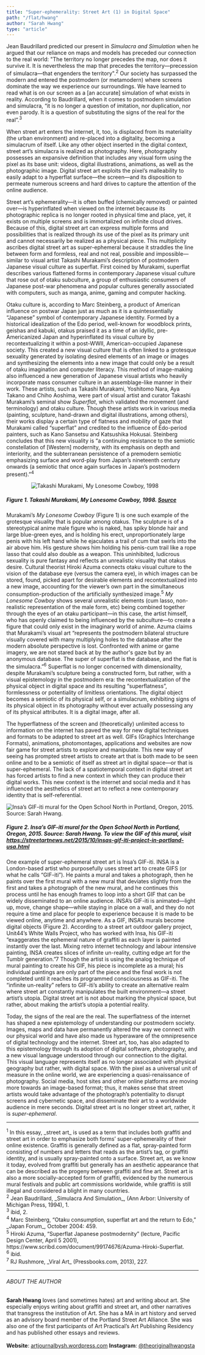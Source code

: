 ```yaml
---
title: "Super-ephemerality: Street Art (1) in Digital Space"
path: "/flat/hwang"
author: "Sarah Hwang"
type: "article"
---
```


Jean Baudrillard predicted our present in _Simulacra and Simulation_ when he argued that our reliance on maps and models has preceded our connection to the real world: "The territory no longer precedes the map, nor does it survive it. It is nevertheless the map that precedes the territory—precession of simulacra—that engenders the territory".<sup>2</sup> Our society has surpassed the modern and entered the postmodern (or metamodern) where screens dominate the way we experience our surroundings. We have learned to read what is on our screen as a \[an accurate\] simulation of what exists in reality. According to Baudrillard, when it comes to postmodern simulation and simulacra, “it is no longer a question of imitation, nor duplication, nor even parody. It is a question of substituting the signs of the real for the real”.<sup>3</sup>

When street art enters the internet, it, too, is displaced from its materiality (the urban environment) and re-placed into a digitality, becoming a simulacrum of itself. Like any other object inserted in the digital context, street art’s simulacra is realized as photography. Here, photography possesses an expansive definition that includes any visual form using the pixel as its base unit: videos, digital illustrations, animations, as well as the photographic image. Digital street art exploits the pixel’s malleability to easily adapt to a hyperflat surface—the screen—and its disposition to permeate numerous screens and hard drives to capture the attention of the online audience.

Street art’s ephemerality—it is often buffed (chemically removed) or painted over—is hyperinflated when viewed on the internet because its photographic replica is no longer rooted in physical time and place, yet, it exists on multiple screens and is immortalized on infinite cloud drives. Because of this, digital street art can express multiple forms and possibilities that is realized through its use of the pixel as its primary unit and cannot necessarily be realized as a physical piece. This multiplicity ascribes digital street art as super-ephemeral because it straddles the line between form and formless, real and not real, possible and impossible—similar to visual artist Takashi Murakami’s description of postmodern Japanese visual culture as superflat. First coined by Murakami, superflat describes various flattened forms in contemporary Japanese visual culture that rose out of otaku subculture, a group of enthusiastic consumers of Japanese post-war phenomena and popular cultures generally associated with computers, such as manga, anime, gaming and computer hacking.

Otaku culture is, according to Marc Steinberg, a product of American influence on postwar Japan just as much as it is a quintessentially “Japanese” symbol of contemporary Japanese identity. Formed by a historical idealization of the Edo period, well-known for woodblock prints, geishas and kabuki, otakus praised it as a time of an idyllic, pre-Americanized Japan and hyperinflated its visual culture by recontextualizing it within a post-WWII, American-occupied Japanese society. This created a new visual culture that is often linked to a grotesque sexuality generated by isolating desired elements of an image or images and synthesizing the elements into a new image that could only be a result of otaku imagination and computer literacy. This method of image-making also influenced a new generation of Japanese visual artists who heavily incorporate mass consumer culture in an assemblage-like manner in their work. These artists, such as Takashi Murakami, Yoshitomo Nara, Aya Takano and Chiho Aoshima, were part of visual artist and curator Takashi Murakami’s seminal show _Superflat_, which validated the movement (and terminology) and otaku culture. Though these artists work in various media (painting, sculpture, hand-drawn and digital illustrations, among others), their works display a certain type of flatness and mobility of gaze that Murakami called “superflat” and credited to the influence of Edo-period painters, such as Kano Sansetsu and Katsushika Hokusai. Steinberg concludes that this new visuality is “a continuing resistance to the semiotic constellation of \[Western\] modernity, with its emphasis on depth and interiority, and the subterranean persistence of a premodern semiotic emphasizing surface and word-play from Japan’s nineteenth century onwards (a semiotic that once again surfaces in Japan’s postmodern present).”<sup>4</sup>


<div style="max-width: 375px; margin: auto;">
    <img src="/artwork/imgHwang1.jpg" alt="Takashi Murakami, My Lonesome Cowboy, 1998" />
</div>

##### Figure 1. Takashi Murakami, My Lonesome Cowboy, 1998. [Source](https://www.wikiart.org/en/takashi-murakami/my-lonesome-cowboy-1998)


Murakami’s _My Lonesome Cowboy_ (Figure 1) is one such example of the grotesque visuality that is popular among otakus. The sculpture is of a stereotypical anime male figure who is naked, has spiky blonde hair and large blue-green eyes, and is holding his erect, unproportionately large penis with his left hand while he ejaculates a trail of cum that swirls into the air above him. His gesture shows him holding his penis-cum trail like a rope lasso that could also double as a weapon. This uninhibited, ludicrous sexuality is pure fantasy and reflects an unrealistic visuality that otakus desire. Cultural theorist Hiroki Azuma connects otaku visual culture to the vision of the database eye (versus the camera eye), in which images can be stored, found, picked apart for desirable elements and recontextualized into a new image, accounting for the viewer’s own part in the simultaneous consumption-production of the artificially synthesized image.<sup>5</sup> _My Lonesome Cowboy_ shows several unrealistic elements (cum lasso, non-realistic representation of the male form, etc) being combined together through the eyes of an otaku participant—in this case, the artist himself, who has openly claimed to being influenced by the subculture—to create a figure that could only exist in the imaginary world of anime. Azuma claims that Murakami’s visual art “represents the postmodern bilateral structure visually covered with many multiplying holes to the database after the modern absolute perspective is lost. Confronted with anime or game imagery, we are not stared back at by the author's gaze but by an anonymous database. The super of superflat is the database, and the flat is the simulacra.”<sup>6</sup> Superflat is no longer concerned with dimensionality, despite Murakami’s sculpture being a constructed form, but rather, with a visual epistemology in the postmodern era: the recontextualization of the physical object in digital space and its resulting “superflatness”, formlessness or potentiality of limitless orientations. The digital object becomes a semiotic of its physical self, or a simulacrum, exhibiting signs of its physical object in its photography without ever actually possessing any of its physical attributes. It is a digital image, after all.

The hyperflatness of the screen and (theoretically) unlimited access to information on the internet has paved the way for new digital techniques and formats to be adapted to street art as well. GIFs (Graphics Interchange Formats), animations, photomontages, applications and websites are now fair game for street artists to explore and manipulate. This new way of seeing has prompted street artists to create art that is both made to be seen online and to be a semiotic of itself as street art in digital space—or that is super-ephemeral. The lack of a spatiotemporal context in digital street art has forced artists to find a new context in which they can produce their digital works. This new context is the internet and social media and it has influenced the aesthetics of street art to reflect a new contemporary identity that is self-referential.

<div style="max-width: 600px; margin: auto;">
    <img src="/artwork/imgHwang2.jpg" alt="Insa’s GIF-iti mural for the Open School North in Portland, Oregon, 2015. Source: Sarah Hwang." />
</div>

##### Figure 2. Insa’s GIF-iti mural for the Open School North in Portland, Oregon, 2015. Source: Sarah Hwang. To view the GIF of this mural, visit https://streetartnews.net/2015/10/insas-gif-iti-project-in-portland-usa.html



One example of super-ephemeral street art is Insa’s GIF-iti. INSA is a London-based artist who purposefully uses street art to create GIFS (or what he calls “GIF-iti”). He paints a mural and takes a photograph, then he paints over the first mural with a new mural that deviates slightly from the first and takes a photograph of the new mural, and he continues this process until he has enough frames to loop into a short GIF that can be widely disseminated to an online audience. INSA’s GIF-iti is animated—light up, move, change shape—while staying in place on a wall, and they do not require a time and place for people to experience because it is made to be viewed online, anytime and anywhere. As a GIF, INSA’s murals become digital objects (Figure 2). According to a street art outdoor gallery project, Unit44’s White Walls Project, who has worked with Insa, his GIF-iti “exaggerates the ephemeral nature of graffiti as each layer is painted instantly over the last. Mixing retro internet technology and labour intensive painting, INSA creates slices of infinite un-reality, cutting edge art for the Tumblr generation.”7 Though the artist is using the analog technique of mural painting to create his GIF, his piece is incomplete as a mural; his individual paintings are only part of the piece and the final work is not completed until it reaches its programmed consciousness as GIF-iti. The “infinite un-reality” refers to GIF-iti’s ability to create an alternative realm where street art constantly manipulates the built environment—a street artist’s utopia. Digital street art is not about marking the physical space, but rather, about making the artist’s utopia a potential reality.

Today, the signs of the real are the real. The superflatness of the internet has shaped a new epistemology of understanding our postmodern society. Images, maps and data have permanently altered the way we connect with our physical world and have also made us hyperaware of the omnipresence of digital technology and the internet. Street art, too, has also adapted to this epistemology through its adoption of digital software, photography, and a new visual language understood through our connection to the digital. This visual language represents itself as no longer associated with physical geography but rather, with digital space. With the pixel as a universal unit of measure in the online world, we are experiencing a quasi-renaissance of photography. Social media, host sites and other online platforms are moving more towards an image-based format; thus, it makes sense that street artists would take advantage of the photograph’s potentiality to disrupt screens and cybernetic space, and disseminate their art to a worldwide audience in mere seconds. Digital street art is no longer street art, rather, it is _super-ephemeral_.

---

<!-- Footnotes and Citations -->
<span class="cite">
<sup>1</sup> In this essay, _street art_ is used as a term that includes both graffiti and street art in order to emphasize both forms’ super-ephemerality of their online existence. Graffiti is generally defined as a flat, spray-painted form consisting of numbers and letters that reads as the artist’s tag, or graffiti identity, and is usually spray-painted onto a surface. Street art, as we know it today, evolved from graffiti but generally has an aesthetic appearance that can be described as the progeny between graffiti and fine art. Street art is also a more socially-accepted form of graffiti, evidenced by the numerous mural festivals and public art commissions worldwide, while graffiti is still illegal and considered a blight in many countries.</br>
<sup>2</sup> Jean Baudrillard, _Simulacra And Simulation_, (Ann Arbor: University of Michigan Press, 1994), 1.</br>
<sup>3</sup> ibid, 2.</br>
<sup>4</sup> Marc Steinberg, “Otaku consumption, superflat art and the return to Edo,” _Japan Forum_, October 2004: 459.</br>
<sup>5</sup> Hiroki Azuma, “Superflat Japanese postmodernity” (lecture, Pacific Design Center, April 5 2001), https://www.scribd.com/document/99174676/Azuma-Hiroki-Superflat. </br>
<sup>6</sup> ibid.</br>
<sup>7</sup> RJ Rushmore, _Viral Art_ (Pressbooks.com, 2013), 227.
</span>

---

<span class="bio1">

###### ABOUT THE AUTHOR

**Sarah Hwang** loves (and sometimes hates) art and writing about art. She especially enjoys writing about graffiti and street art, and other narratives that transgress the institution of Art. She has a MA in art history and served as an advisory board member of the Portland Street Art Alliance. She was also one of the first participants of Art Practical’s Art Publishing Residency and has published other essays and reviews.  <br/><br/>
**Website**: [artjournalbysh.wordpress.com](artjournalbysh.wordpress.com)
**Instagram**: [@theoriginalhwangsta](https://www.instagram.com/theoriginalhwangsta/)

</span>